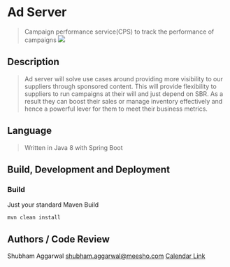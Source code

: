 # Ad Server
>Campaign performance service(CPS) to track the performance of campaigns
> ![](embed:CPS-SystemContext)

## Description
>Ad server will solve use cases around providing more visibility to our suppliers through sponsored content.
This will provide flexibility to suppliers to run campaigns at their will and just depend on SBR.
As a result they can boost their sales or manage inventory effectively
and hence a powerful lever for them to meet their business metrics.

## Language
>Written in Java 8 with Spring Boot

## Build, Development and Deployment

### Build
Just your standard Maven Build

`mvn clean install`

## Authors / Code Review
Shubham Aggarwal <shubham.aggarwal@meesho.com> [Calendar Link](https://calendar.google.com/calendar?cid=c2h1YmhhbS5hZ2dhcndhbEBtZWVzaG8uY29t)
